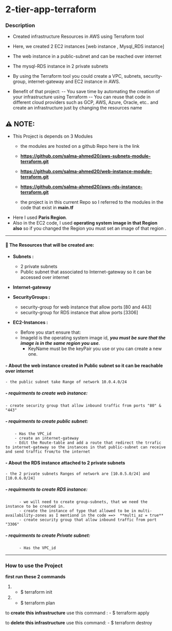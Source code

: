 # 2-tier-app-terraform


### Description
- Created infrastructure Resources in AWS using Terraform tool
- Here, we created 2 EC2 instances [web instance , Mysql_RDS instance]
- The web instance in a public-subnet and can be reached over internet
- The mysql-RDS instance in 2 private subnets

     
- By using the Terraform tool you could create a VPC, subnets, security-group, internet-gateway and EC2 instance in AWS.
- Benefit of that project: 
 -- You save time by automating the creation of your infrastructure using Terraform
 -- You can reuse that code in different cloud providers such as GCP, AWS, Azure, Oracle, etc.. and create an infrastructure just by changing the  resources name
	
## :warning:  NOTE:
- This Project is depends on 3 Modules
    - the modules are hosted on a github Repo here is the link   
    -   **https://github.com/salma-ahmed20/aws-subnets-module-terraform.git**
    -   **https://github.com/salma-ahmed20/web-instance-module-terraform.git**
    -   **https://github.com/salma-ahmed20/aws-rds-instance-terraform.git**

    - the project is in this current Repo so I referred to the modules in the code that exist in **main.tf**
-  Here I used **Paris Region**.
- Also in the EC2 code, I used **operating system image in that Region also** so if you changed the Region you must set an image of that region .


------------


#### 📝 The Resources that will be created are:

- **Subnets :**
   - 2 private subnets 
   - Public subnet that associated to Internet-gateway so it can be accessed over internet
- **Internet-gateway**
  
- **SecurityGroups :**
	- security-group for web instance that allow ports [80 and 443]
  - security-group for RDS instance that allow ports [3306]

- **EC2-Instances :**
	- Before you start ensure that:
   - ImageId is the operating system image id, ***you must be sure that the image is in the same region you use***. 
	 - KeyName must be the keyPair you use or you can create a new one.


 #### - About the web instance created in Public subnet so it can be reachable over internet
    - the public subnet take Range of network 10.0.4.0/24
  ##### - requirments to create web instance:  
    - create security group that allow inbound traffic from ports "80" & "443"
  ##### - requirments to create public subnet:
        - Has the VPC_id 
        - create an internet-gateway 
        - Edit the Route-table and add a route that redirect the trrafic to internet-gateway so the instances in that public-subnet can receive and send traffic from/to the internet
 #### - About the RDS instance attached to 2 private subnets
    - the 2 private subnets Ranges of network are [10.0.5.0/24] and [10.0.6.0/24]
  ##### - requirments to create RDS instance:
          - we will need to create group-subnets, that we need the instance to be created in.
          - create the instance of type that allowed to be in multi-availability-zones as I mentiond in the code ==>  **multi_az = true** 
          - create security group that allow inbound traffic from port "3306"
  ##### - requirments to create Private subnet:
          - Has the VPC_id 


   
------------
### How to use the Project

**first run these 2 commands**
1.  -  $ terraform init
2.  -  $ terraform plan

to **create this infrastructure** use this command : 
    - $ terraform apply

to **delete this infrastructure** use this command: 
    -  $ terraform destroy



